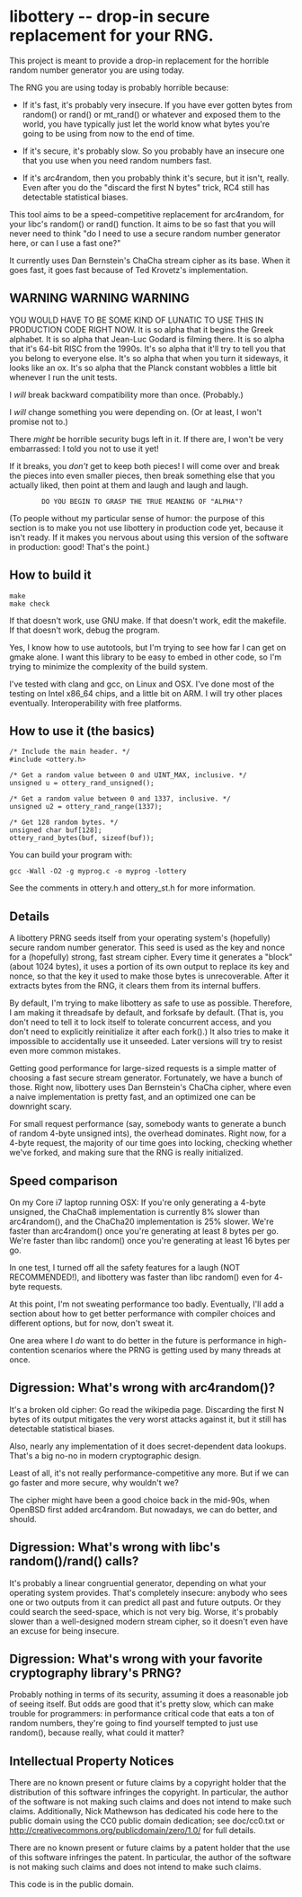 libottery -- drop-in secure replacement for your RNG.
=====================================================

This project is meant to provide a drop-in replacement for the horrible
random number generator you are using today.

The RNG you are using today is probably horrible because:

  - If it's fast, it's probably very insecure.  If you have ever gotten
    bytes from random() or rand() or mt_rand() or whatever and exposed
    them to the world, you have typically just let the world know what
    bytes you're going to be using from now to the end of time.

  - If it's secure, it's probably slow.  So you probably have an
    insecure one that you use when you need random numbers fast.

  - If it's arc4random, then you probably think it's secure, but it
    isn't, really.  Even after you do the "discard the first N bytes"
    trick, RC4 still has detectable statistical biases.

This tool aims to be a speed-competitive replacement for arc4random, for
your libc's random() or rand() function.  It aims to be so fast that you
will never need to think "do I need to use a secure random number
generator here, or can I use a fast one?"

It currently uses Dan Bernstein's ChaCha stream cipher as its base.
When it goes fast, it goes fast because of Ted Krovetz's implementation.


WARNING WARNING WARNING
-----------------------

YOU WOULD HAVE TO BE SOME KIND OF LUNATIC TO USE THIS IN PRODUCTION CODE
RIGHT NOW.  It is so alpha that it begins the Greek alphabet.  It is so
alpha that Jean-Luc Godard is filming there.  It is so alpha that it's
64-bit RISC from the 1990s.  It's so alpha that it'll try to tell you
that you belong to everyone else.  It's so alpha that when you turn it
sideways, it looks like an ox.  It's so alpha that the Planck constant
wobbles a little bit whenever I run the unit tests.

I *will* break backward compatibility more than once. (Probably.)

I *will* change something you were depending on. (Or at least, I won't
promise not to.)

There *might* be horrible security bugs left in it. If there are, I
won't be very embarrassed: I told you not to use it yet!

If it breaks, you *don't* get to keep both pieces!  I will come over and
break the pieces into even smaller pieces, then break something else that
you actually liked, then point at them and laugh and laugh and laugh.



            DO YOU BEGIN TO GRASP THE TRUE MEANING OF "ALPHA"?



(To people without my particular sense of humor: the purpose of this section
is to make you not use libottery in production code yet, because it isn't
ready. If it makes you nervous about using this version of the software in
production: good!  That's the point.)

How to build it
---------------

    make
    make check

If that doesn't work, use GNU make. If that doesn't work, edit the
makefile.  If that doesn't work, debug the program.

Yes, I know how to use autotools, but I'm trying to see how far I can
get on gmake alone.  I want this library to be easy to embed in other
code, so I'm trying to minimize the complexity of the build system.

I've tested with clang and gcc, on Linux and OSX.  I've done most of the
testing on Intel x86_64 chips, and a little bit on ARM.  I will try
other places eventually.  Interoperability with free platforms.

How to use it (the basics)
--------------------------

    /* Include the main header. */
    #include <ottery.h>

    /* Get a random value between 0 and UINT_MAX, inclusive. */
    unsigned u = ottery_rand_unsigned();

    /* Get a random value between 0 and 1337, inclusive. */
    unsigned u2 = ottery_rand_range(1337);

    /* Get 128 random bytes. */
    unsigned char buf[128];
    ottery_rand_bytes(buf, sizeof(buf));


You can build your program with:

    gcc -Wall -O2 -g myprog.c -o myprog -lottery

See the comments in ottery.h and ottery_st.h for more information.


Details
-------

A libottery PRNG seeds itself from your operating system's (hopefully)
secure random number generator.  This seed is used as the key and nonce
for a (hopefully) strong, fast stream cipher.  Every time it generates a
"block" (about 1024 bytes), it uses a portion of its own output to
replace its key and nonce, so that the key it used to make those bytes
is unrecoverable.  After it extracts bytes from the RNG, it clears them
from its internal buffers.

By default, I'm trying to make libottery as safe to use as possible.
Therefore, I am making it threadsafe by default, and forksafe by
default.  (That is, you don't need to tell it to lock itself to tolerate
concurrent access, and you don't need to explicitly reinitialize it
after each fork().)  It also tries to make it impossible to accidentally
use it unseeded.  Later versions will try to resist even more common
mistakes.

Getting good performance for large-sized requests is a simple matter of
choosing a fast secure stream generator.  Fortunately, we have a bunch
of those.  Right now, libottery uses Dan Bernstein's ChaCha cipher,
where even a naive implementation is pretty fast, and an optimized one
can be downright scary.

For small request performance (say, somebody wants to generate a bunch
of random 4-byte unsigned ints), the overhead dominates. Right now, for
a 4-byte request, the majority of our time goes into locking, checking
whether we've forked, and making sure that the RNG is really
initialized.

Speed comparison
----------------

On my Core i7 laptop running OSX: If you're only generating a 4-byte
unsigned, the ChaCha8 implementation is currently 8% slower than
arc4random(), and the ChaCha20 implementation is 25% slower.  We're
faster than arc4random() once you're generating at least 8 bytes per go.
We're faster than libc random() once you're generating at least 16 bytes
per go.

In one test, I turned off all the safety features for a laugh (NOT
RECOMMENDED!), and libottery was faster than libc random() even for 4-
byte requests.

At this point, I'm not sweating performance too badly.  Eventually, I'll
add a section about how to get better performance with compiler choices
and different options, but for now, don't sweat it.

One area where I *do* want to do better in the future is performance in
high-contention scenarios where the PRNG is getting used by many threads
at once.


Digression: What's wrong with arc4random()?
-------------------------------------------

It's a broken old cipher: Go read the wikipedia page.  Discarding the
first N bytes of its output mitigates the very worst attacks against it,
but it still has detectable statistical biases.

Also, nearly any implementation of it does secret-dependent data
lookups. That's a big no-no in modern cryptographic design.

Least of all, it's not really performance-competitive any more. But if
we can go faster and more secure, why wouldn't we?

The cipher might have been a good choice back in the mid-90s, when
OpenBSD first added arc4random.  But nowadays, we can do better, and
should.

Digression: What's wrong with libc's random()/rand() calls?
-----------------------------------------------------------

It's probably a linear congruential generator, depending on what your
operating system provides.  That's completely insecure: anybody who sees
one or two outputs from it can predict all past and future outputs.  Or
they could search the seed-space, which is not very big. Worse, it's
probably slower than a well-designed modern stream cipher, so it doesn't
even have an excuse for being insecure.


Digression: What's wrong with your favorite cryptography library's PRNG?
------------------------------------------------------------------------

Probably nothing in terms of its security, assuming it does a reasonable
job of seeing itself.  But odds are good that it's pretty slow, which
can make trouble for programmers: in performance critical code that eats
a ton of random numbers, they're going to find yourself tempted to just
use random(), because really, what could it matter?

Intellectual Property Notices
-----------------------------

There are no known present or future claims by a copyright holder that the
distribution of this software infringes the copyright. In particular, the
author of the software is not making such claims and does not intend to make
such claims.  Additionally, Nick Mathewson has dedicated his code here to the
public domain using the CC0 public domain dedication; see doc/cc0.txt or
<http://creativecommons.org/publicdomain/zero/1.0/> for full details.

There are no known present or future claims by a patent holder that the use
of this software infringes the patent. In particular, the author of the
software is not making such claims and does not intend to make such claims.

This code is in the public domain.
